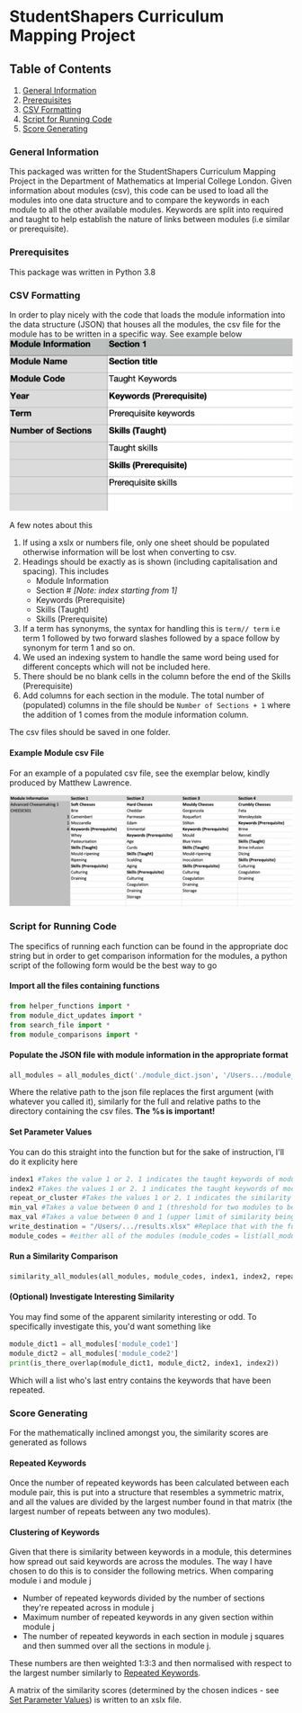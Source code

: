 # StudentShapers Curriculum Mapping Project
## Table of Contents
1. [General Information](#general-information)
2. [Prerequisites](#prerequisites)
3. [CSV Formatting](#csv-formatting)
4. [Script for Running Code](#script-for-running-code)
5. [Score Generating](#score-generating)
### General Information
This packaged was written for the StudentShapers Curriculum Mapping Project in the Department of Mathematics at Imperial College London. 
Given information about modules (csv), this code can be used to load all the modules into one data structure and to compare the keywords in each module to all the other available modules. Keywords are split into required and taught to help establish the nature of links between modules (i.e similar or prerequisite).

### Prerequisites 
This package was written in Python 3.8

### CSV Formatting
In order to play nicely with the code that loads the module information into the data structure (JSON) that houses all the modules, the csv file for the module has to be written in a specific way. See example below
![My Image](example.png)

A few notes about this
1. If using a xslx or numbers file, only one sheet should be populated otherwise information will be lost when converting to csv.
2. Headings should be exactly as is shown (including capitalisation and spacing). This includes
    * Module Information
    * Section # *[Note: index starting from 1]*
    * Keywords (Prerequisite)
    * Skills (Taught)
    * Skills (Prerequisite)
3. If a term has synonyms, the syntax for handling this is `term// term` i.e term 1 followed by two forward slashes followed by a space follow by synonym for term 1 and so on.
4. We used an indexing system to handle the same word being used for different concepts which will not be included here.
5. There should be no blank cells in the column before the end of the Skills (Prerequisite)
6. Add columns for each section in the module. The total number of (populated) columns in the file should be `Number of Sections + 1` where the addition of 1 comes from the module information column.

The csv files should be saved in one folder.

#### Example Module csv File
For an example of a populated csv file, see the exemplar below, kindly produced by Matthew Lawrence.

![My Image](cheese_example.png)


### Script for Running Code
The specifics of running each function can be found in the appropriate doc string but in order to get comparison information for the modules, a python script of the following form would be the best way to go

#### Import all the files containing functions

```python
from helper_functions import *
from module_dict_updates import *
from search_file import *
from module_comparisons import *
```

#### Populate the JSON file with module information in the appropriate format 
```python 
all_modules = all_modules_dict('./module_dict.json', '/Users.../module_csv_files', './module_csv_files/%s')
```
Where the relative path to the json file replaces the first argument (with whatever you called it), similarly for the full and relative paths to the directory containing the csv files. **The %s is important!**

#### Set Parameter Values 

You can do this straight into the function but for the sake of instruction, I'll do it explicity here
```python
index1 #Takes the value 1 or 2. 1 indicates the taught keywords of module 1. 2 indicates the prerequite keywords of module 1
index2 #Takes the values 1 or 2. 1 indicates the taught keywords of module 2. 2 indicates the prerequite keywords of module 2
repeat_or_cluster #Takes the values 1 or 2. 1 indicates the similarity score based on the number of repeated keywords. 2 indicates similarity score based on 'clustering' (for details see the Score Generating section).
min_val #Takes a value between 0 and 1 (threshold for two modules to be considered similar)
max_val #Takes a value between 0 and 1 (upper limit of similarity being considered.)
write_destination = "/Users/.../results.xlsx" #Replace that with the full path to the xslx file you want to write to.
module_codes = #either all of the modules (module_codes = list(all_modules.keys())) or a filtered version.

```

#### Run a Similarity Comparison

```python
similarity_all_modules(all_modules, module_codes, index1, index2, repeat_or_cluster, min_val, write_destination, max_val)
```

#### (Optional) Investigate Interesting Similarity
You may find some of the apparent similarity interesting or odd. To specifically investigate this, you'd want something like

``` python 
module_dict1 = all_modules['module_code1']
module_dict2 = all_modules['module_code2']
print(is_there_overlap(module_dict1, module_dict2, index1, index2))
```
Which will a list who's last entry contains the keywords that have been repeated.

### Score Generating

For the mathematically inclined amongst you, the similarity scores are generated as follows

#### Repeated Keywords

Once the number of repeated keywords has been calculated between each module pair, this is put into a structure that resembles a symmetric matrix, and all the values are divided by the largest number found in that matrix (the largest number of repeats between any two modules).

#### Clustering of Keywords

Given that there is similarity between keywords in a module, this determines how spread out said keywords are across the modules. The way I have chosen to do this is to consider the following metrics. When comparing module i and module j
* Number of repeated keywords divided by the number of sections they're repeated across in module j
* Maximum number of repeated keywords in any given section within module j
* The number of repeated keywords in each section in module j squares and then summed over all the sections in module j.

These numbers are then weighted 1:3:3 and then normalised with respect to the largest number similarly to [Repeated Keywords](#repeated-keywords).

A matrix of the similarity scores (determined by the chosen indices - see [Set Parameter Values](#set-parameter-values)) is written to an xslx file.